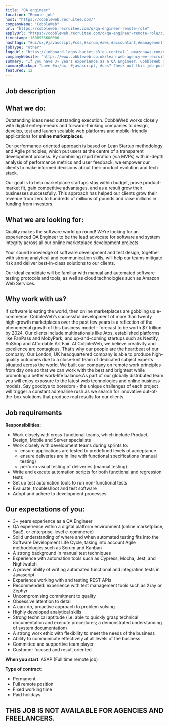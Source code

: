 ```yaml
---
title: "QA engineer"
location: "Remote job"
host: "https://cobbleweb.recruitee.com/"
companyName: "CobbleWeb"
url: "https://cobbleweb.recruitee.com/o/qa-engineer-remote-role"
applyUrl: "https://cobbleweb.recruitee.com/o/qa-engineer-remote-role/c/new"
timestamp: 1606953600000
hashtags: "#ui/ux,#javascript,#css,#scrum,#aws,#accountant,#management,#analysis,#office,#rest"
jobType: "other"
logoUrl: "https://jobboard-logos-bucket.s3.eu-central-1.amazonaws.com/cobbleweb"
companyWebsite: "https://www.cobbleweb.co.uk/lean-web-agency-we-recruit/?utm_source=recruitee"
summary: "If you have 3+ years experience as a QA Engineer, CobbleWeb is looking for someone with your knowledge."
summaryBackup: "Love #ui/ux, #javascript, #css? Check out this job post!"
featured: 12
---
```


## Job description

## What we do:

Outstanding ideas need outstanding execution. CobbleWeb works closely with digital entrepreneurs and forward-thinking companies to design, develop, test and launch scalable web platforms and mobile-friendly applications for **online marketplaces**.

Our performance-oriented approach is based on Lean Startup methodology and Agile principles, which put users at the centre of a transparent development process. By combining rapid iteration (via MVPs) with in-depth analysis of performance metrics and user feedback, we empower our clients to make informed decisions about their product evolution and tech stack.

Our goal is to help marketplace startups stay within budget, prove product-market fit, gain competitive advantages, and as a result grow their businesses successfully. This approach has helped our clients grow their revenue from zero to hundreds of millions of pounds and raise millions in funding from investors.

## What we are looking for:

Quality makes the software world go round! We’re looking for an experienced QA Engineer to be the lead advocate for software and system integrity across all our online marketplace development projects.

Your sound knowledge of software development and test design, together with strong analytical and communication skills, will help our teams mitigate risk and deliver best-in-class solutions to our clients.

Our ideal candidate will be familiar with manual and automated software testing protocols and tools, as well as cloud technologies such as Amazon Web Services.

## Why work with us?

If software is eating the world, then online marketplaces are gobbling up e-commerce. CobbleWeb’s successful development of more than twenty high-growth marketplaces over the past few years is a reflection of the phenomenal growth of this business model - forecast to be worth $7 trillion by 2024. Our clients include multinationals like Atos, established platforms like FanPass and MobyPark, and up-and-coming startups such as Nestify, SoShop and Affordable Art Fair. At CobbleWeb, we believe creativity and excellence are contagious. That’s why our people are the heartbeat of our company. Our London, UK headquartered company is able to produce high-quality outcomes due to a close-knit team of dedicated subject experts situated across the world. We built our company on remote work principles from day one so that we can work with the best and brightest while promoting a better work-life balance.As part of our globally distributed team you will enjoy exposure to the latest web technologies and online business models. Say goodbye to boredom - the unique challenges of each project will trigger a constant adrenaline rush as we search for innovative out-of-the-box solutions that produce real results for our clients.

## Job requirements

**Responsibilities:**

*   Work closely with cross-functional teams, which include Product, Design, Mobile and Server specialists
*   Work closely with development teams during sprints to:
    *   ensure applications are tested to predefined levels of acceptance
    *   ensure deliveries are in line with functional specifications (manual testing)
    *   perform visual testing of deliveries (manual testing)
*   Write and execute automation scripts for both functional and regression tests
*   Set up test automation tools to run non-functional tests
*   Evaluate, troubleshoot and test software
*   Adopt and adhere to development processes

## Our expectations of you:

*   3+ years experience as a QA Engineer
*   QA experience within a digital platform environment (online marketplace, SaaS, or enterprise-level e-commerce)
*   Solid understanding of where and when automated testing fits into the Software Development Life Cycle, taking into account Agile methodologies such as Scrum and Kanban
*   A strong background in manual test techniques
*   Experience with automation tools such as Cypress, Mocha, Jest, and Nightwatch
*   A proven ability of writing automated functional and integration tests in Javascript
*   Experience working with and testing REST APIs
*   Recommended: experience with test management tools such as Xray or Zephyr
*   Uncompromising commitment to quality
*   Obsessive attention to detail
*   A can-do, proactive approach to problem solving
*   Highly developed analytical skills
*   Strong technical aptitude (i.e. able to quickly grasp technical documentation and execute procedures; a demonstrated understanding of system documentation)
*   A strong work ethic with flexibility to meet the needs of the business
*   Ability to communicate effectively at all levels of the business
*   Committed and supportive team player
*   Customer focused and result oriented

**When you start**: ASAP (Full time remote job)

**Type of contract**:

*   Permanent
*   Full remote position
*   Fixed working time
*   Paid holidays

## THIS JOB IS NOT AVAILABLE FOR AGENCIES AND FREELANCERS.

